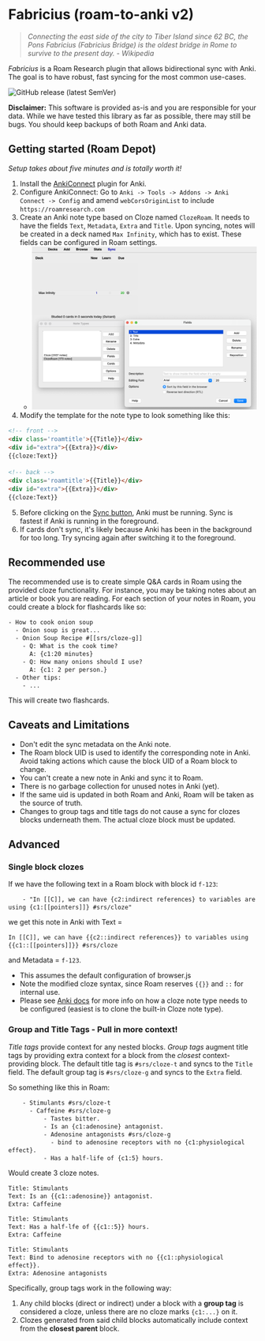 # Fabricius (roam-to-anki v2)
> _Connecting the east side of the city to Tiber Island since 62 BC, the Pons Fabricius (Fabricius Bridge) is the oldest bridge in Rome to survive to the present day. - Wikipedia_

*Fabricius* is a Roam Research plugin that allows bidirectional sync with Anki. The goal is to have robust, fast syncing for the most common use-cases.

![GitHub release (latest SemVer)](https://img.shields.io/github/v/release/chronologos/Fabricius?sort=semver)

**Disclaimer:** This software is provided as-is and you are responsible for your data. While we have tested this library as far as possible, there may still be bugs. You should keep backups of both Roam and Anki data.

## Getting started (Roam Depot)

*Setup takes about five minutes and is totally worth it!*

1. Install the [AnkiConnect](https://ankiweb.net/shared/info/2055492159) plugin for Anki.
2. Configure AnkiConnect: Go to `Anki -> Tools -> Addons -> Anki Connect -> Config` and amend `webCorsOriginList` to include `https://roamresearch.com`
3. Create an Anki note type based on Cloze named `ClozeRoam`. It needs to have the fields `Text`, `Metadata`, `Extra` and `Title`. Upon syncing, notes will be created in a deck named `Max Infinity`, which has to exist. These fields can be configured in Roam settings.
   - ![Example](note-deck-setup.png)
4. Modify the template for the note type to look something like this:

```html
<!-- front -->
<div class='roamtitle'>{{Title}}</div>
<div id="extra">{{Extra}}</div>
{{cloze:Text}}

<!-- back -->
<div class='roamtitle'>{{Title}}</div>
<div id="extra">{{Extra}}</div>
{{cloze:Text}}
```

5. Before clicking on the [Sync button](sync-button.png), Anki must be running. Sync is fastest if Anki is running in the foreground.
6. If cards don't sync, it's likely because Anki has been in the background for too long. Try syncing again after switching it to the foreground.

## Recommended use

The recommended use is to create simple Q&A cards in Roam using the provided cloze functionality. For instance, you may be taking notes about an article or book you are reading. For each section of your notes in Roam, you could create a block for flashcards like so:

```text
- How to cook onion soup
  - Onion soup is great...
  - Onion Soup Recipe #[[srs/cloze-g]]
    - Q: What is the cook time?
      A: {c1:20 minutes}
    - Q: How many onions should I use?
      A: {c1: 2 per person.}
  - Other tips:
    - ...
```

This will create two flashcards.

## Caveats and Limitations
- Don't edit the sync metadata on the Anki note.
- The Roam block UID is used to identify the corresponding note in Anki. Avoid taking actions which cause the block UID of a Roam block to change.
- You can't create a new note in Anki and sync it to Roam.
- There is no garbage collection for unused notes in Anki (yet).
- If the same uid is updated in both Roam and Anki, Roam will be taken as the source of truth.
- Changes to group tags and title tags do not cause a sync for clozes blocks underneath them. The actual cloze block must be updated.

## Advanced

### Single block clozes
If we have the following text in a Roam block with block id `f-123`:
```text
    - "In [[C]], we can have {c2:indirect references} to variables are using {c1:[[pointers]]} #srs/cloze"
```

we get this note in Anki with Text = 
```
In [[C]], we can have {{c2::indirect references}} to variables using {{c1::[[pointers]]}} #srs/cloze
```

and Metadata = `f-123`.

- This assumes the default configuration of browser.js
- Note the modified cloze syntax, since Roam reserves `{{}}` and `::` for internal use. 
- Please see [Anki docs](https://docs.ankiweb.net/templates/generation.html?highlight=cloze#cloze-templates) for more info on how a cloze note type needs to be configured (easiest is to clone the built-in Cloze note type).

### Group and Title Tags - Pull in more context!

*Title tags* provide context for any nested blocks. *Group tags* augment title tags by providing extra context for a block from the *closest* context-providing block. The default title tag is `#srs/cloze-t` and syncs to the `Title` field. The default group tag is `#srs/cloze-g` and syncs to the `Extra` field.

So something like this in Roam:
```text
    - Stimulants #srs/cloze-t
      - Caffeine #srs/cloze-g
          - Tastes bitter.
          - Is an {c1:adenosine} antagonist.
          - Adenosine antagonists #srs/cloze-g
            - bind to adenosine receptors with no {c1:physiological effect}.
          - Has a half-life of {c1:5} hours.
```

Would create 3 cloze notes.

```
Title: Stimulants
Text: Is an {{c1::adenosine}} antagonist.
Extra: Caffeine
```

```
Title: Stimulants
Text: Has a half-lfe of {{c1::5}} hours.
Extra: Caffeine
```

```
Title: Stimulants
Text: Bind to adenosine receptors with no {{c1::physiological effect}}.
Extra: Adenosine antagonists
```

Specifically, group tags work in the following way:

1. Any child blocks (direct or indirect) under a block with a **group tag** is considered a cloze, unless there are no cloze marks `{c1:...}` on it.
2. Clozes generated from said child blocks automatically include context from the **closest parent** block.
